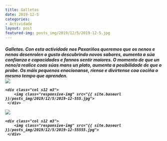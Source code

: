 ```yaml
---
title: Galletas
date: 2019-12-5
categories:
- Actividade
layout: post
featured-img: posts_img/2019/12/5/2019-12-5.jpg
---
```

 <h5 class="center header text_h2">
Galletas.
 <!--more-->
Con esta actividade nos Paxariños queremos que os nenos e nenas desenrolen o gusto descubrindo novos sabores, aumenta a súa confianza e capacidades e fannos sentir maiores. O momento de que un neno/a realice coas súas mans un plato, aumenta a posibilidade de que o probe. 
Os máis pequenos enocionanse, riense e divírtense coa cociña o mesmo tempo que aprenden.


<div class="row">
    <div class="col s12 m3">
		<img class="responsive-img" src="{{ site.baseurl }}/posts_img/2019/12/5/2019-15-55.jpg">
	</div>
	 
	<div class="col s12 m3"> 
		<img class="responsive-img" src="{{ site.baseurl }}/posts_img/2019/12/5/2019-12-555.jpg">	 
     </div>	 
</div>
	   	<div class="col s12 m3"> 
		<img class="responsive-img" src="{{ site.baseurl }}/posts_img/2019/12/5/2019-12-5555.jpg">	 
     </div>	 
</div>
	
	<div class="col s12 m3"> 
		<img class="responsive-img" src="{{ site.baseurl }}/posts_img/2019/12/5/2019-12-55555.jpg">	 
     </div>	 
</div>

	   
  
 
 
 

